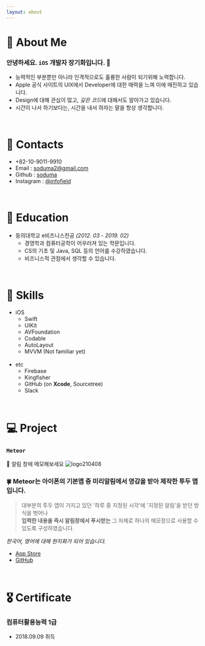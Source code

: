 ```yaml
---
layout: about 
---
```


# 🧢 About Me
### 안녕하세요. `iOS` 개발자 장기화입니다. 🐤<br/>
- 능력적인 부분뿐만 아니라 인격적으로도 훌륭한 사람이 되기위해 노력합니다.
- Apple 공식 사이트의 UIX에서 Developer에 대한 매력을 느껴 이에 매진하고 있습니다.<br/>
- Design에 대해 관심이 많고, *깊은 코드*에 대해서도 알아가고 있습니다.
- 시간이 나서 하기보다는, 시간을 내서 하자는 말을 항상 생각합니다.

<br/>

# 📱 Contacts
- +82-10-9011-9910
- Email : <soduma2@gmail.com>
- Github : [soduma](https://github.com/soduma)
- Instagram : [@infofield](https://instagram.com/infofield)

<br/>

# 📖 Education
- 동의대학교 e비즈니스전공 *(2012. 03 - 2019. 02)*
  - 경영학과 컴퓨터공학이 어우러져 있는 학문입니다.
  - CS의 기초 및 Java, SQL 등의 언어를 수강하였습니다.
  - 비즈니스적 관점에서 생각할 수 있습니다.

<br/>

# 🍳 Skills
- iOS
  - Swift
  - UIKit
  - AVFoundation
  - Codable
  - AutoLayout
  - MVVM (Not familiar yet)
  <br/>
- etc
  - Firebase
  - Kingfisher
  - GitHub (on **Xcode**, Sourcetree)
  - Slack

<br/>

# 💻 Project
### `Meteor`
 📕 알림 창에 메모해보세요
 ![logo210408](https://user-images.githubusercontent.com/69476598/119452474-6053f080-bd71-11eb-840c-fbfa2998a811.png)

### 🍀 Meteor는 아이폰의 기본앱 중 미리알림에서 영감을 받아 제작한 투두 앱입니다.
 >대부분의 투두 앱이 가지고 있던 '하루 중 지정된 시각'에 '지정된 알림'을 받던 방식을 벗어나   
 >**입력한 내용을 즉시 알림창에서 푸시받는** 그 자체로 하나의 메모장으로 사용할 수 있도록 구성하였습니다.

 *한국어, 영어에 대해 현지화가 되어 있습니다.*
 - [App Store](https://apps.apple.com/kr/app/meteor/id1562989730)
 - [GitHub](https://github.com/soduma/Meteor)
 
<br/>

# 🎖 Certificate
### 컴퓨터활용능력 1급
- 2018.09.09 취득
